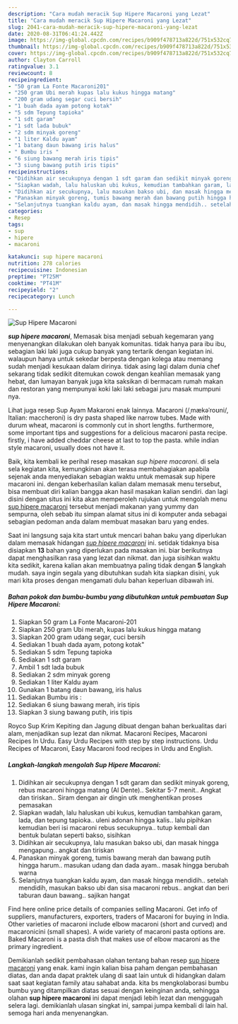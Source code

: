 ```yaml
---
description: "Cara mudah meracik Sup Hipere Macaroni yang Lezat"
title: "Cara mudah meracik Sup Hipere Macaroni yang Lezat"
slug: 2041-cara-mudah-meracik-sup-hipere-macaroni-yang-lezat
date: 2020-08-31T06:41:24.442Z
image: https://img-global.cpcdn.com/recipes/b909f478713a822d/751x532cq70/sup-hipere-macaroni-foto-resep-utama.jpg
thumbnail: https://img-global.cpcdn.com/recipes/b909f478713a822d/751x532cq70/sup-hipere-macaroni-foto-resep-utama.jpg
cover: https://img-global.cpcdn.com/recipes/b909f478713a822d/751x532cq70/sup-hipere-macaroni-foto-resep-utama.jpg
author: Clayton Carroll
ratingvalue: 3.1
reviewcount: 8
recipeingredient:
- "50 gram La Fonte Macaroni201"
- "250 gram Ubi merah kupas lalu kukus hingga matang"
- "200 gram udang segar cuci bersih"
- "1 buah dada ayam potong kotak"
- "5 sdm Tepung tapioka"
- "1 sdt garam"
- "1 sdt lada bubuk"
- "2 sdm minyak goreng"
- "1 liter Kaldu ayam"
- "1 batang daun bawang iris halus"
- " Bumbu iris "
- "6 siung bawang merah iris tipis"
- "3 siung bawang putih iris tipis"
recipeinstructions:
- "Didihkan air secukupnya dengan 1 sdt garam dan sedikit minyak goreng, rebus macaroni hingga matang (Al Dente).. Sekitar 5-7 menit.. Angkat dan tiriskan.. Siram dengan air dingin utk menghentikan proses pemasakan"
- "Siapkan wadah, lalu haluskan ubi kukus, kemudian tambahkan garam, lada, dan tepung tapioka.. uleni adonan hingga kalis.. lalu pipihkan kemudian beri isi macaroni rebus secukupnya.. tutup kembali dan bentuk bulatan seperti bakso, sisihkan"
- "Didihkan air secukupnya, lalu masukan bakso ubi, dan masak hingga mengapung.. angkat dan tiriskan"
- "Panaskan minyak goreng, tumis bawang merah dan bawang putih hingga harum.. masukan udang dan dada ayam.. masak hingga berubah warna"
- "Selanjutnya tuangkan kaldu ayam, dan masak hingga mendidih.. setelah mendidih, masukan bakso ubi dan sisa macaroni rebus.. angkat dan beri taburan daun bawang.. sajikan hangat"
categories:
- Resep
tags:
- sup
- hipere
- macaroni

katakunci: sup hipere macaroni 
nutrition: 278 calories
recipecuisine: Indonesian
preptime: "PT25M"
cooktime: "PT41M"
recipeyield: "2"
recipecategory: Lunch

---
```



![Sup Hipere Macaroni](https://img-global.cpcdn.com/recipes/b909f478713a822d/751x532cq70/sup-hipere-macaroni-foto-resep-utama.jpg)

<b><i>sup hipere macaroni</i></b>, Memasak bisa menjadi sebuah kegemaran yang menyenangkan dilakukan oleh banyak komunitas. tidak hanya para ibu ibu, sebagian laki laki juga cukup banyak yang tertarik dengan kegiatan ini. walaupun hanya untuk sekedar berpesta dengan kolega atau memang sudah menjadi kesukaan dalam dirinya. tidak asing lagi dalam dunia chef sekarang tidak sedikit ditemukan cowok dengan keahlian memasak yang hebat, dan lumayan banyak juga kita saksikan di bermacam rumah makan dan restoran yang mempunyai koki laki laki sebagai juru masak mumpuni nya.

Lihat juga resep Sup Ayam Makaroni enak lainnya. Macaroni (/ˌmækəˈroʊni/, Italian: maccheroni) is dry pasta shaped like narrow tubes. Made with durum wheat, macaroni is commonly cut in short lengths. furthermore, some important tips and suggestions for a delicious macaroni pasta recipe. firstly, i have added cheddar cheese at last to top the pasta. while indian style macaroni, usually does not have it.

Baik, kita kembali ke perihal resep masakan <i>sup hipere macaroni</i>. di sela sela kegiatan kita, kemungkinan akan terasa membahagiakan apabila sejenak anda menyediakan sebagian waktu untuk memasak sup hipere macaroni ini. dengan keberhasilan kalian dalam memasak menu tersebut, bisa membuat diri kalian bangga akan hasil masakan kalian sendiri. dan lagi disini dengan situs ini kita akan memperoleh rujukan untuk mengolah menu <u>sup hipere macaroni</u> tersebut menjadi makanan yang yummy dan sempurna, oleh sebab itu simpan alamat situs ini di komputer anda sebagai sebagian pedoman anda dalam membuat masakan baru yang endes.


Saat ini langsung saja kita start untuk mencari bahan baku yang diperlukan dalam memasak hidangan <u><i>sup hipere macaroni</i></u> ini. setidak tidaknya bisa disiapkan <b>13</b> bahan yang diperlukan pada masakan ini. biar berikutnya dapat menghasilkan rasa yang lezat dan nikmat. dan juga sisihkan waktu kita sedikit, karena kalian akan membuatnya paling tidak dengan <b>5</b> langkah mudah. saya ingin segala yang dibutuhkan sudah kita siapkan disini, yuk mari kita proses dengan mengamati dulu bahan keperluan dibawah ini.

<!--inarticleads1-->

##### Bahan pokok dan bumbu-bumbu yang dibutuhkan untuk pembuatan Sup Hipere Macaroni:

1. Siapkan 50 gram La Fonte Macaroni-201
1. Siapkan 250 gram Ubi merah, kupas lalu kukus hingga matang
1. Siapkan 200 gram udang segar, cuci bersih
1. Sediakan 1 buah dada ayam, potong kotak&#34;
1. Sediakan 5 sdm Tepung tapioka
1. Sediakan 1 sdt garam
1. Ambil 1 sdt lada bubuk
1. Sediakan 2 sdm minyak goreng
1. Sediakan 1 liter Kaldu ayam
1. Gunakan 1 batang daun bawang, iris halus
1. Sediakan  Bumbu iris :
1. Sediakan 6 siung bawang merah, iris tipis
1. Siapkan 3 siung bawang putih, iris tipis


Royco Sup Krim Kepiting dan Jagung dibuat dengan bahan berkualitas dari alam, menjadikan sup lezat dan nikmat. Macaroni Recipes, Macaroni Recipes In Urdu. Easy Urdu Recipes with step by step instructions. Urdu Recipes of Macaroni, Easy Macaroni food recipes in Urdu and English. 

<!--inarticleads2-->

##### Langkah-langkah mengolah Sup Hipere Macaroni:

1. Didihkan air secukupnya dengan 1 sdt garam dan sedikit minyak goreng, rebus macaroni hingga matang (Al Dente).. Sekitar 5-7 menit.. Angkat dan tiriskan.. Siram dengan air dingin utk menghentikan proses pemasakan
1. Siapkan wadah, lalu haluskan ubi kukus, kemudian tambahkan garam, lada, dan tepung tapioka.. uleni adonan hingga kalis.. lalu pipihkan kemudian beri isi macaroni rebus secukupnya.. tutup kembali dan bentuk bulatan seperti bakso, sisihkan
1. Didihkan air secukupnya, lalu masukan bakso ubi, dan masak hingga mengapung.. angkat dan tiriskan
1. Panaskan minyak goreng, tumis bawang merah dan bawang putih hingga harum.. masukan udang dan dada ayam.. masak hingga berubah warna
1. Selanjutnya tuangkan kaldu ayam, dan masak hingga mendidih.. setelah mendidih, masukan bakso ubi dan sisa macaroni rebus.. angkat dan beri taburan daun bawang.. sajikan hangat


Find here online price details of companies selling Macaroni. Get info of suppliers, manufacturers, exporters, traders of Macaroni for buying in India. Other varieties of macaroni include elbow macaroni (short and curved) and macaronicini (small shapes). A wide variety of macaroni pasta options are. Baked Macaroni is a pasta dish that makes use of elbow macaroni as the primary ingredient. 

Demikianlah sedikit pembahasan olahan tentang bahan resep <u>sup hipere macaroni</u> yang enak. kami ingin kalian bisa paham dengan pembahasan diatas, dan anda dapat praktek ulang di saat lain untuk di hidangkan dalam saat saat kegiatan family atau sahabat anda. kita bs mengkolaborasi bumbu bumbu yang ditampilkan diatas sesuai dengan keinginan anda, sehingga olahan <b>sup hipere macaroni</b> ini dapat menjadi lebih lezat dan menggugah selera lagi. demikianlah ulasan singkat ini, sampai jumpa kembali di lain hal. semoga hari anda menyenangkan.
